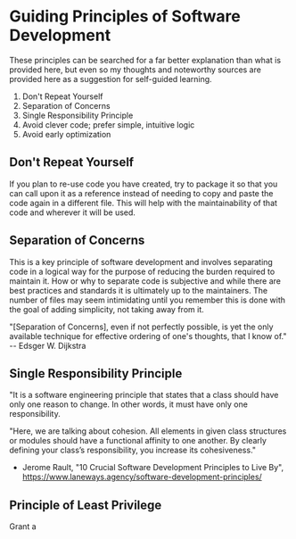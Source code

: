 # Guiding Principles of Software Development

These principles can be searched for a far better explanation than what is provided here, but even so my thoughts and noteworthy sources are provided here as a suggestion for self-guided learning.

1. Don't Repeat Yourself
2. Separation of Concerns
3. Single Responsibility Principle
4. Avoid clever code; prefer simple, intuitive logic
5. Avoid early optimization

## Don't Repeat Yourself

If you plan to re-use code you have created, try to package it so that you can call upon it as a reference instead of needing to copy and paste the code again in a different file. This will help with the maintainability of that code and wherever it will be used.

## Separation of Concerns

This is a key principle of software development and involves separating code in a logical way for the purpose of reducing the burden required to maintain it. How or why to separate code is subjective and while there are best practices and standards it is ultimately up to the maintainers. The number of files may seem intimidating until you remember this is done with the goal of adding simplicity, not taking away from it.

"[Separation of Concerns], even if not perfectly possible, is yet the only available technique for effective ordering of one's thoughts, that I know of." -- Edsger W. Dijkstra

## Single Responsibility Principle

"It is a software engineering principle that states that a class should have only one reason to change. In other words, it must have only one responsibility.

"Here, we are talking about cohesion. All elements in given class structures or modules should have a functional affinity to one another. By clearly defining your class’s responsibility, you increase its cohesiveness."

- Jerome Rault, "10 Crucial Software Development Principles to Live By", <https://www.laneways.agency/software-development-principles/>

## Principle of Least Privilege

Grant a 
